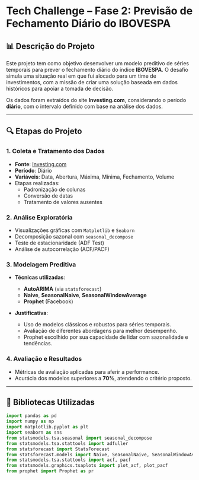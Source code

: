 # Tech Challenge – Fase 2: Previsão de Fechamento Diário do IBOVESPA

## 📊 Descrição do Projeto

Este projeto tem como objetivo desenvolver um modelo preditivo de séries temporais para prever o fechamento diário do índice **IBOVESPA**. O desafio simula uma situação real em que fui alocado para um time de investimentos, com a missão de criar uma solução baseada em dados históricos para apoiar a tomada de decisão.

Os dados foram extraídos do site **Investing.com**, considerando o período **diário**, com o intervalo definido com base na análise dos dados.

---

## 🔍 Etapas do Projeto

### 1. Coleta e Tratamento dos Dados
- **Fonte**: [Investing.com](https://www.investing.com)
- **Período**: Diário
- **Variáveis**: Data, Abertura, Máxima, Mínima, Fechamento, Volume
- Etapas realizadas:
  - Padronização de colunas
  - Conversão de datas
  - Tratamento de valores ausentes

### 2. Análise Exploratória
- Visualizações gráficas com `Matplotlib` e `Seaborn`
- Decomposição sazonal com `seasonal_decompose`
- Teste de estacionaridade (ADF Test)
- Análise de autocorrelação (ACF/PACF)

### 3. Modelagem Preditiva
- **Técnicas utilizadas**:
  - **AutoARIMA** (via `statsforecast`)
  - **Naive**, **SeasonalNaive**, **SeasonalWindowAverage**
  - **Prophet** (Facebook)

- **Justificativa**:
  - Uso de modelos clássicos e robustos para séries temporais.
  - Avaliação de diferentes abordagens para melhor desempenho.
  - Prophet escolhido por sua capacidade de lidar com sazonalidade e tendências.

### 4. Avaliação e Resultados
- Métricas de avaliação aplicadas para aferir a performance.
- Acurácia dos modelos superiores a **70%**, atendendo o critério proposto.

---

## 🧰 Bibliotecas Utilizadas

```python
import pandas as pd
import numpy as np
import matplotlib.pyplot as plt
import seaborn as sns
from statsmodels.tsa.seasonal import seasonal_decompose
from statsmodels.tsa.stattools import adfuller
from statsforecast import StatsForecast
from statsforecast.models import Naive, SeasonalNaive, SeasonalWindowAverage, AutoARIMA
from statsmodels.tsa.stattools import acf, pacf
from statsmodels.graphics.tsaplots import plot_acf, plot_pacf
from prophet import Prophet as pr
